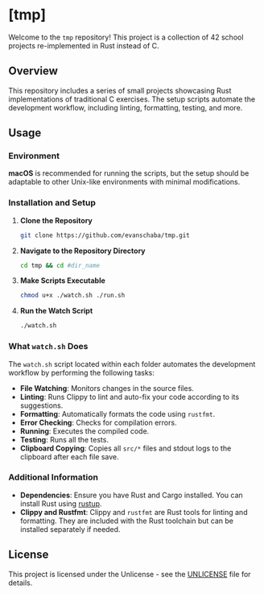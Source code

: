 # [tmp]

Welcome to the `tmp` repository! This project is a collection of 42 school projects re-implemented in Rust instead of C. 

## Overview

This repository includes a series of small projects showcasing Rust implementations of traditional C exercises. The setup scripts automate the development workflow, including linting, formatting, testing, and more.

## Usage

### Environment

**macOS** is recommended for running the scripts, but the setup should be adaptable to other Unix-like environments with minimal modifications.

### Installation and Setup

1. **Clone the Repository**

    ```bash
    git clone https://github.com/evanschaba/tmp.git
    ```

2. **Navigate to the Repository Directory**

    ```bash
    cd tmp && cd #dir_name
    ```

3. **Make Scripts Executable**

    ```bash
    chmod u+x ./watch.sh ./run.sh
    ```

4. **Run the Watch Script**

    ```bash
    ./watch.sh
    ```

### What `watch.sh` Does

The `watch.sh` script located within each folder automates the development workflow by performing the following tasks:

- **File Watching**: Monitors changes in the source files.
- **Linting**: Runs Clippy to lint and auto-fix your code according to its suggestions.
- **Formatting**: Automatically formats the code using `rustfmt`.
- **Error Checking**: Checks for compilation errors.
- **Running**: Executes the compiled code.
- **Testing**: Runs all the tests.
- **Clipboard Copying**: Copies all `src/*` files and stdout logs to the clipboard after each file save.

### Additional Information

- **Dependencies**: Ensure you have Rust and Cargo installed. You can install Rust using [rustup](https://rustup.rs/).
- **Clippy and Rustfmt**: Clippy and `rustfmt` are Rust tools for linting and formatting. They are included with the Rust toolchain but can be installed separately if needed.

## License

This project is licensed under the Unlicense - see the [UNLICENSE](UNLICENSE) file for details.
